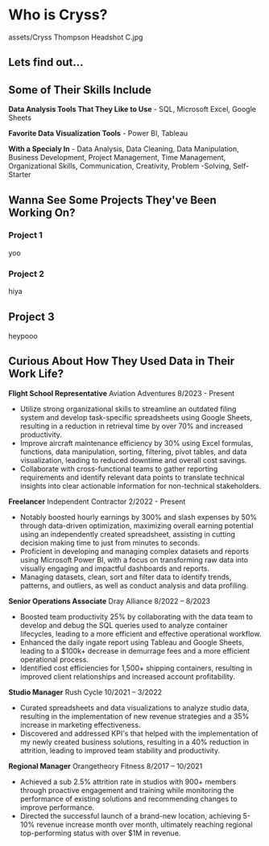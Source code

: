 # Who is Cryss?

assets/Cryss Thompson Headshot C.jpg

## Lets find out...



## Some of Their Skills Include
**Data Analysis Tools That They Like to Use** - SQL, Microsoft Excel, Google Sheets

**Favorite Data Visualization Tools** - Power BI, Tableau

**With a Specialy In** - Data Analysis, Data Cleaning, Data Manipulation, Business Development, Project Management, Time Management, Organizational Skills, Communication, Creativity, Problem -Solving, Self-Starter


## Wanna See Some Projects They've Been Working On?

### Project 1

yoo

### Project 2

hiya

## Project 3

heypooo





## Curious About How They Used Data in Their Work Life?
**Flight School Representative**
Aviation Adventures	8/2023 - Present 
- Utilize strong organizational skills to streamline an outdated filing system and develop task-specific spreadsheets using Google Sheets, resulting in a reduction in retrieval time by over 70% and increased productivity.
- Improve aircraft maintenance efficiency by 30% using Excel formulas, functions, data manipulation, sorting, filtering, pivot tables, and data visualization, leading to reduced downtime and overall cost savings.
- Collaborate with cross-functional teams to gather reporting requirements and identify relevant data points to translate technical insights into clear actionable information for non-technical stakeholders.


**Freelancer**
Independent Contractor	2/2022 - Present  
- Notably boosted hourly earnings by 300% and slash expenses by 50% through data-driven optimization, maximizing overall earning potential using an independently created spreadsheet, assisting in cutting decision making time to just from minutes to seconds.
- Proficient in developing and managing complex datasets and reports using Microsoft Power BI, with a focus on transforming raw data into visually engaging and impactful dashboards and reports.
- Managing datasets, clean, sort and filter data to identify trends, patterns, and outliers, as well as conduct analysis and data profiling.


**Senior Operations Associate**
Dray Alliance	8/2022 – 8/2023 
- Boosted team productivity 25% by collaborating with the data team to develop and debug the SQL queries used to analyze container lifecycles, leading to a more efficient and effective operational workflow.
- Enhanced the daily ingate report using Tableau and Google Sheets, leading to a $100k+ decrease in demurrage fees and a more efficient operational process.
- Identified cost efficiencies for 1,500+ shipping containers, resulting in improved client relationships and increased account profitability.


**Studio Manager**
Rush Cycle	10/2021 – 3/2022 
- Curated spreadsheets and data visualizations to analyze studio data, resulting in the implementation of new revenue strategies and a 35% increase in marketing effectiveness.
- Discovered and addressed KPI's that helped with the implementation of my newly created business solutions, resulting in a 40% reduction in attrition, leading to improved team stability and productivity.


**Regional Manager**
Orangetheory Fitness	8/2017 – 10/2021 
- Achieved a sub 2.5% attrition rate in studios with 900+ members through proactive engagement and training while monitoring the performance of existing solutions and recommending changes to improve performance.
- Directed the successful launch of a brand-new location, achieving 5-10% revenue increase month over month, ultimately reaching regional top-performing status with over $1M in revenue.
